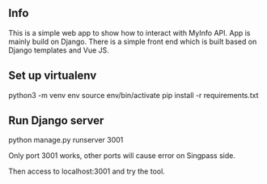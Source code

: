 ## Info
This is a simple web app to show how to interact with MyInfo API. App is mainly build on Django. There is a simple front end which is built based on Django templates and Vue JS.

## Set up virtualenv

python3 -m venv env
source env/bin/activate
pip install -r requirements.txt

## Run Django server

python manage.py runserver 3001  

Only port 3001 works, other ports will cause error on Singpass side.

Then access to localhost:3001 and try the tool.
